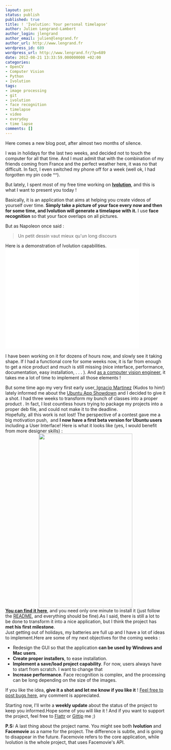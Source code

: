 ```yaml
---
layout: post
status: publish
published: true
title: ! 'Ivolution: Your personal timelapse'
author: Julien Lengrand-Lambert
author_login: jlengrand
author_email: julien@lengrand.fr
author_url: http://www.lengrand.fr
wordpress_id: 689
wordpress_url: http://www.lengrand.fr/?p=689
date: 2012-08-21 13:33:59.000000000 +02:00
categories:
- OpenCV
- Computer Vision
- Python
- Ivolution
tags:
- image processing
- git
- ivolution
- face recognition
- timelapse
- video
- everyday
- time lapse
comments: []
---
```

Here comes a new blog post, after almost two months of silence.

I was in holidays for the last two weeks, and decided not to touch the computer for all that time. And I must admit that with the combination of my friends coming from France and the perfect weather here, it was no that difficult. In fact, I even switched my phone off for a week (well ok, I had forgotten my pin code ^^).
<div></div>
But lately, I spent most of my free time working on <strong><a title="Ivolution" href="http://jlengrand.github.com/FaceMovie/" target="_blank">Ivolution</a></strong>, and this is what I want to present you today !

Basically, it is an application that aims at helping you create videos of yourself over time. <strong>Simply take a picture of your face every now and then for some time, and Ivolution will generate a timelapse with it. </strong>I use <strong>face recognition</strong> so that your face overlaps on all pictures.
<div></div>
But as Napoleon once said :
<blockquote>Un petit dessin vaut mieux qu'un long discours</blockquote>
Here is a demonstration of Ivolution capabilities.

<iframe width="420" height="315" src="//www.youtube.com/embed/9ZpKnSjvmXo" frameborder="0" allowfullscreen></iframe>

I have been working on it for dozens of hours now, and slowly see it taking shape. If I had a functional core for some weeks now, it is far from enough to get a nice product and much is still missing (nice interface, performance, documentation, easy installation, . . . ). And <a title="Job Space" href="http://www.lengrand.fr/job-space/" target="_blank">as a computer vision engineer</a>, it takes me a lot of time to implement all those elements !
<div></div>
But some time ago my very first early user,<a title="G+ Ignacio" href="http://plus.google.com/100142585105145842914/posts" target="_blank"> Ignacio Martinez</a> (Kudos to him!) lately informed me about the <a title="Ubuntu App Showdown" href="http://developer.ubuntu.com/showdown/" target="_blank">Ubuntu App Showdown</a> and I decided to give it a shot. I had three weeks to transform my bunch of classes into a proper product . In fact, I lost countless hours trying to package my projects into a proper deb file, and could not make it to the deadline.
<div></div>
Hopefully, all this work is not lost! The perspective of a contest gave me a big motivation push,  and <strong>I now have a first beta version for Ubuntu users</strong> including a User Interface! Here is what it looks like (yes, I would benefit from more designer skills) :
<div></div>
<div></div>
<div>

<center><a href="http://drive.google.com/open?id=0B4bXocpgiAyxbjJGVmY4dnlINlk"><img title="Ivolution interface" src="http://drive.google.com/open?id=0B4bXocpgiAyxbjJGVmY4dnlINlk" alt="" width="294" height="547" /></a></center>

</div>
<div></div>
<strong><a title="ivolution git" href="http://jlengrand.github.com/FaceMovie/" target="_blank">You can find it here</a></strong>, and you need only one minute to install it (just follow the <a title="README Ivolution" href="http://github.com/jlengrand/FaceMovie/blob/master/README.markdown" target="_blank">README</a>, and everything should be fine).As I said, there is still a lot to be done to transform it into a nice application, but I think the project has <strong>met his first milestone</strong>.
<div></div>
Just getting out of holidays, my batteries are full up and I have a lot of ideas to implement.Here are some of my next objectives for the coming weeks :
<ul>
	<li>Redesign the GUI so that the application <strong>can be used by Windows and Mac users</strong>.</li>
	<li><strong>Create proper installers</strong>, to ease installation.</li>
	<li><strong>Implement a save/load project capability</strong>. For now, users always have to start from scratch. I want to change that</li>
	<li><strong>Increase performance</strong>. Face recognition is complex, and the processing can be long depending on the size of the images.</li>
</ul>
<div></div>
If you like the idea, <strong>give it a shot and let me know if you like it</strong> ! <a title="issues ivolution" href="http://github.com/jlengrand/FaceMovie/issues?state=open" target="_blank">Feel free to post bugs here</a>, any comment is appreciated.

Starting now, I'll write a <strong>weekly update</strong> about the status of the project to keep you informed.Hope some of you will like it ! And if you want to support the project, feel free to <a title="flattr" href="http://flattr.com/thing/712398" target="_blank">Flattr</a> or <a title="gittip me" href="http://www.gittip.com/jlengrand/" target="_blank">Gittip</a> me ;)
<div>

<strong>P.S:</strong> A last thing about the project name. You might see both <strong>Ivolution</strong> and <strong>Facemovie</strong> as a name for the project. The difference is subtle, and is going to disappear in the future. Facemovie refers to the core application, while Ivolution is the whole project, that uses Facemovie's API.

</div>
<div></div>
